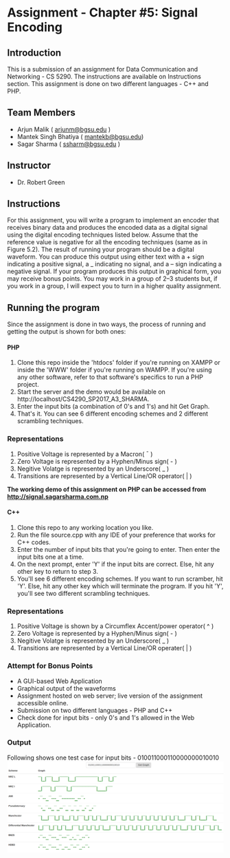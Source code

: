 # Assignment - Chapter #5: Signal Encoding

## Introduction

This is a submission of an assignment for Data Communication and Networking - CS 5290. The instructions are available on Instructions section. This assignment is done on two different languages - C++ and PHP. 

## Team Members

* Arjun Malik ( arjunm@bgsu.edu ) 
* Mantek Singh Bhatiya ( mantekb@bgsu.edu) 
* Sagar Sharma ( ssharm@bgsu.edu ) 

## Instructor
* Dr. Robert Green

## Instructions

For this assignment, you will write a program to implement an encoder that receives binary data and produces the encoded data as a digital signal using the digital encoding techniques listed below. Assume that the reference value is negative for all the encoding techniques (same as in Figure 5.2). The result of running your program should be a digital waveform. You can produce this output using either text with a + sign indicating a positive signal, a _ indicating no signal, and a – sign indicating a negative signal. If your program produces this output in graphical form, you may receive bonus points. You may work in a group of 2–3 students but, if you work in a group, I will expect you to turn in a higher quality assignment.

## Running the program
Since the assignment is done in two ways, the process of running and getting the output is shown for both ones:

#### PHP
1. Clone this repo inside the 'htdocs' folder if you're running on XAMPP or inside the 'WWW' folder if you're running on WAMPP. If you're using any other software, refer to that software's specifics to run a PHP project.
2. Start the server and the demo would be available on http://localhost/CS4290_SP2017_A3_SHARMA. 
3. Enter the input bits (a combination of 0's and 1's) and hit Get Graph.
4. That's it. You can see 6 different encoding schemes and 2 different scrambling techniques.

### Representations
1. Positive Voltage is represented by a Macron( ¯ )
2. Zero Voltage is represented by a Hyphen/Minus sign( - )
3. Negitive Volatge is represented by an Underscore( _ )
4. Transitions are represented by a Vertical Line/OR operator( | )

<b>The working demo of this assignment on PHP can be accessed from http://signal.sagarsharma.com.np</b>

#### C++
1. Clone this repo to any working location you like.
2. Run the file source.cpp with any IDE of your preference that works for C++ codes.
3. Enter the number of input bits that you're going to enter. Then enter the input bits one at a time.
4. On the next prompt, enter 'Y' if the input bits are correct. Else, hit any other key to return to step 3.
5. You'll see 6 different encoding schemes. If you want to run scramber, hit 'Y'. Else, hit any other key which will terminate the program. If you hit 'Y', you'll see two different scrambling techniques.

### Representations
1. Positive Voltage is shown by a Circumflex Accent/power operator( ^ )
2. Zero Voltage is represented by a Hyphen/Minus sign( - )
3. Negitive Volatge is represented by an Underscore( _ )
4. Transitions are represented by a Vertical Line/OR operater( | )

### Attempt for Bonus Points
* A GUI-based Web Application
* Graphical output of the waveforms
* Assignment hosted on web server; live version of the assignment accessible online.
* Submission on two different languages - PHP and C++
* Check done for input bits - only 0's and 1's allowed in the Web Application.


### Output
Following shows one test case for input bits - 010011000110000000010010
![](Input_Output.png)
